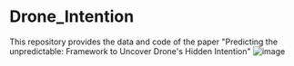 # Drone_Intention
This repository provides the data and code of the paper "Predicting the unpredictable: Framework to Uncover Drone's Hidden Intention" 
![image](https://github.com/CKPerrusquia/Drone_Intention/assets/100733638/65f833a6-e05d-4380-bc38-29a57e5ccec0)
